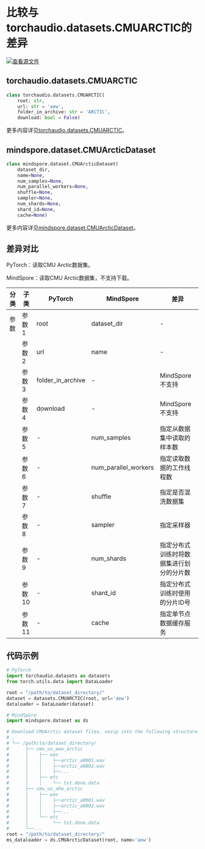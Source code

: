 # 比较与torchaudio.datasets.CMUARCTIC的差异

[![查看源文件](https://mindspore-website.obs.cn-north-4.myhuaweicloud.com/website-images/br_base/resource/_static/logo_source.svg)](https://gitee.com/mindspore/docs/blob/br_base/docs/mindspore/source_zh_cn/note/api_mapping/pytorch_diff/CMUARCTIC.md)

## torchaudio.datasets.CMUARCTIC

```python
class torchaudio.datasets.CMUARCTIC(
    root: str,
    url: str = 'aew',
    folder_in_archive: str = 'ARCTIC',
    download: bool = False)
```

更多内容详见[torchaudio.datasets.CMUARCTIC](https://pytorch.org/audio/0.8.0/datasets.html#cmuarctic)。

## mindspore.dataset.CMUArcticDataset

```python
class mindspore.dataset.CMUArcticDataset(
    dataset_dir,
    name=None,
    num_samples=None,
    num_parallel_workers=None,
    shuffle=None,
    sampler=None,
    num_shards=None,
    shard_id=None,
    cache=None)
```

更多内容详见[mindspore.dataset.CMUArcticDataset](https://mindspore.cn/docs/zh-CN/br_base/api_python/dataset/mindspore.dataset.CMUArcticDataset.html#mindspore.dataset.CMUArcticDataset)。

## 差异对比

PyTorch：读取CMU Arctic数据集。

MindSpore：读取CMU Arctic数据集，不支持下载。

| 分类 | 子类 |PyTorch | MindSpore | 差异 |
| --- | ---   | ---   | ---        |---  |
|参数 | 参数1 | root    | dataset_dir    | - |
|     | 参数2 | url      | name    |- |
|     | 参数3 | folder_in_archive      | -    | MindSpore不支持|
|     | 参数4 | download    | -   | MindSpore不支持 |
|     | 参数5 | -    | num_samples | 指定从数据集中读取的样本数 |
|     | 参数6 | -    | num_parallel_workers | 指定读取数据的工作线程数 |
|     | 参数7 | -    | shuffle  | 指定是否混洗数据集 |
|     | 参数8 | -    | sampler  | 指定采样器 |
|     | 参数9 | -    | num_shards | 指定分布式训练时将数据集进行划分的分片数 |
|     | 参数10 | -    | shard_id | 指定分布式训练时使用的分片ID号 |
|     | 参数11 | -    | cache | 指定单节点数据缓存服务 |

## 代码示例

```python
# PyTorch
import torchaudio.datasets as datasets
from torch.utils.data import DataLoader

root = "/path/to/dataset_directory/"
dataset = datasets.CMUARCTIC(root, url='aew')
dataloader = DataLoader(dataset)

# MindSpore
import mindspore.dataset as ds

# Download CMUArctic dataset files, unzip into the following structure
# .
# └── /path/to/dataset_directory/
#      ├── cmu_us_aew_arctic
#      │    ├── wav
#      │    │    ├──arctic_a0001.wav
#      │    │    ├──arctic_a0002.wav
#      │    │    ├──...
#      │    ├── etc
#      │    │    └── txt.done.data
#      ├── cmu_us_ahw_arctic
#      │    ├── wav
#      │    │    ├──arctic_a0001.wav
#      │    │    ├──arctic_a0002.wav
#      │    │    ├──...
#      │    └── etc
#      │         └── txt.done.data
#      └──...
root = "/path/to/dataset_directory/"
ms_dataloader = ds.CMUArcticDataset(root, name='aew')
```
